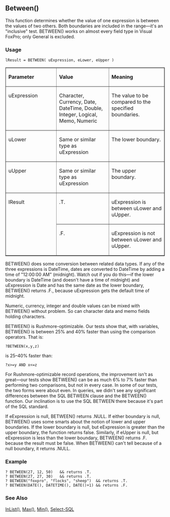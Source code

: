 ## Between()

This function determines whether the value of one expression is between the values of two others. Both boundaries are included in the range&mdash;it's an "inclusive" test. BETWEEN() works on almost every field type in Visual FoxPro; only General is excluded.

### Usage

```foxpro
lResult = BETWEEN( uExpression, eLower, eUpper )
```
<table border cellspacing=0 cellpadding=0 width=100%>
<tr>
  <td width=32% valign=top>
  <p><b>Parameter</b></p>
  </td>
  <td width=23% valign=top>
  <p><b>Value</b></p>
  </td>
  <td width=45% valign=top>
  <p><b>Meaning</b></p>
  </td>
 </tr>
<tr>
  <td width=32% valign=top>
  <p>uExpression</p>
  </td>
  <td width=23% valign=top>
  <p>Character, Currency, Date, DateTime, Double, Integer, Logical, Memo, Numeric</p>
  </td>
  <td width=45% valign=top>
  <p>The value to be compared to the specified boundaries.</p>
  </td>
 </tr>
<tr>
  <td width=32% valign=top>
  <p>uLower</p>
  </td>
  <td width=23% valign=top>
  <p>Same or similar type as uExpression</p>
  </td>
  <td width=45% valign=top>
  <p>The lower boundary. </p>
  </td>
 </tr>
<tr>
  <td width=32% valign=top>
  <p>uUpper</p>
  </td>
  <td width=23% valign=top>
  <p>Same or similar type as uExpression</p>
  </td>
  <td width=45% valign=top>
  <p>The upper boundary.</p>
  </td>
 </tr>
<tr>
  <td width=32% rowspan=2 valign=top>
  <p>lResult</p>
  </td>
  <td width=23% valign=top>
  <p>.T.</p>
  </td>
  <td width=45% valign=top>
  <p>uExpression is between uLower and uUpper.</p>
  </td>
 </tr>
<tr>
  <td width=33% valign=top>
  <p>.F.</p>
  </td>
  <td width=67% valign=top>
  <p>uExpression is not between uLower and uUpper.</p>
  </td>
 </tr>
</table>

BETWEEN() does some conversion between related data types. If any of the three expressions is DateTime, dates are converted to DateTime by adding a time of "12:00:00 AM" (midnight). Watch out if you do this&mdash;if the lower boundary is DateTime (and doesn't have a time of midnight) and uExpression is Date and has the same date as the lower boundary, BETWEEN() returns .F., because uExpression gets the default time of midnight. 

Numeric, currency, integer and double values can be mixed with BETWEEN() without problem. So can character data and memo fields holding characters.

BETWEEN() is Rushmore-optimizable. Our tests show that, with variables, BETWEEN() is between 25% and 40% faster than using the comparison operators. That is:

```foxpro
?BETWEEN(x,y,z)
```
is 25&ndash;40% faster than:

```foxpro
?x>=y AND x<=z
```
For Rushmore-optimizable record operations, the improvement isn't as great&mdash;our tests show BETWEEN() can be as much 6% to 7% faster than performing two comparisons, but not in every case. In some of our tests, the two forms were about even. In queries, we didn't see any significant differences between the SQL BETWEEN clause and the BETWEEN() function. Our inclination is to use the SQL BETWEEN there because it's part of the SQL standard.

If eExpression is null, BETWEEN() returns .NULL. If either boundary is null, BETWEEN() uses some smarts about the notion of lower and upper boundaries. If the lower boundary is null, but eExpression is greater than the upper boundary, the function returns false. Similarly, if eUpper is null, but eExpression is less than the lower boundary, BETWEEN() returns .F. because the result must be false. When BETWEEN() can't tell because of a null boundary, it returns .NULL.

### Example

```foxpro
? BETWEEN(27, 12, 50)   && returns .T.
? BETWEEN(27, 27, 30)   && returns .T.
? BETWEEN("foxpro", "flocks", "sheep")  && returns .T.
? BETWEEN(DATE(), DATETIME(), DATE()+1) && returns .F.
```
### See Also

[InList()](s4g011.md), [Max()](s4g054.md), [Min()](s4g054.md), [Select-SQL](s4g088.md)